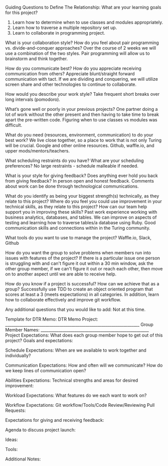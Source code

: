 Guiding Questions to Define The Relationship:
What are your learning goals for this project?
1. Learn how to determine when to use classes and modules appropriately.
2. Learn how to traverse a multiple repository set up.
3. Learn to collaborate in programming project.

What is your collaboration style? How do you feel about pair programming vs. divide-and-conquer approaches?
Over the course of 2 weeks we will use a combination of the two styles. Pair programming will allow us to brainstorm and think together.

How do you communicate best? How do you appreciate receiving communication from others?
Appreciate blunt/straight forward communication with tact. If we are dividing and conquering, we will utilize screen share and other technologies to continue to collaborate.

How would you describe your work style?
Take frequent short breaks over long intervals (pomodoro).

What’s gone well or poorly in your previous projects?
One partner doing a lot of work without the other present and then having to take time to break apart the pre-written code. Figuring when to use classes vs modules was difficult.

What do you need (resources, environment, communication) to do your best work?
We live close together, so a place to work that is not only Turing will be crucial. Google and other online resources. Github, waffle.io, and upper mods/mentors/teachers.

What scheduling restraints do you have? What are your scheduling preferences?
No large restraints - schedule malleable if needed.

What is your style for giving feedback? Does anything ever hold you back from giving feedback?
In person open and honest feedback. Comments about work can be done through technological communications.

What do you identify as being your biggest strength(s) technically, as they relate to this project? Where do you feel you could use improvement in your technical skills, as they relate to this project? How can our team help support you in improving these skills?
Past work experience working with business analytics, databases, and tables. We can improve on aspects of testing and learning how to traverse tables/a database using Ruby. Good communication skills and connections within in the Turing community.

What tools do you want to use to manage the project?
Waffle.io, Slack, Github

How do you want the group to solve problems when members run into issues with features of the project?
If there is a particular issue one person is struggling with and can't figure it out within a 30 min window, ask the other group member, if we can't figure it out or reach each other, then move on to another aspect until we are able to receive help.

How do you know if a project is successful? How can we achieve that as a group?
Successfully use TDD to create an object oriented program that scores at least a 3 (meets expectations) in all categories. In addition, learn how to collaborate effectively and improve git workflow.

Any additional questions that you would like to add:
Not at this time.
















Template for DTR Memo:
DTR Memo
Project: ___________________________________________________________________
Group Member Names: ______________________________________________________
Project Expectations: What does each group member hope to get out of this project? Goals and expectations:

Schedule Expectations: When are we available to work together and individually?


Communication Expectations: How and often will we communicate? How do we keep lines of communication open?


Abilities Expectations: Technical strengths and areas for desired improvement:


Workload Expectations: What features do we each want to work on?


Workflow Expectations: Git workflow/Tools/Code Review/Reviewing Pull Requests:


Expectations for giving and receiving feedback:


Agenda to discuss project launch:


Ideas:

Tools:


Additional Notes:
